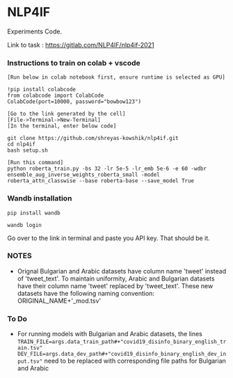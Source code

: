 # NLP4IF

Experiments Code.

Link to task : https://gitlab.com/NLP4IF/nlp4if-2021


### Instructions to train on colab + vscode

```
[Run below in colab notebook first, ensure runtime is selected as GPU]

!pip install colabcode
from colabcode import ColabCode
ColabCode(port=10000, password="bowbow123")

[Go to the link generated by the cell]
[File->Terminal->New-Terminal]
[In the terminal, enter below code]

git clone https://github.com/shreyas-kowshik/nlp4if.git
cd nlp4if
bash setup.sh

[Run this command]
python roberta_train.py -bs 32 -lr 5e-5 -lr_emb 5e-6 -e 60 -wdbr ensemble_aug_inverse_weights_roberta_small -model roberta_attn_classwise --base roberta-base --save_model True
```


### Wandb installation

```
pip install wandb

wandb login
```

Go over to the link in terminal and paste you API key. That should be it.

### NOTES
- Orignal Bulgarian and Arabic datasets have column name 'tweet' instead of 'tweet_text'. To maintain uniformity, Arabic and Bulgarian datasets have their column name 'tweet' replaced by 'tweet_text'. These new datasets have the following naming convention: ORIGINAL_NAME+'_mod.tsv'

### To Do
- For running models with Bulgarian and Arabic datasets, the lines ```TRAIN_FILE=args.data_train_path#+"covid19_disinfo_binary_english_train.tsv"
DEV_FILE=args.data_dev_path#+"covid19_disinfo_binary_english_dev_input.tsv"```
need to be replaced with corresponding file paths for Bulgarian and Arabic
